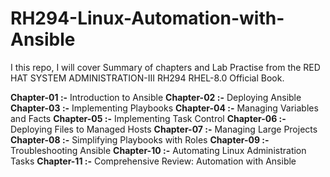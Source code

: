 # RH294-Linux-Automation-with-Ansible
I this repo, I will cover Summary of chapters and Lab Practise from the RED HAT SYSTEM ADMINISTRATION-III RH294 RHEL-8.0 Official Book.

**Chapter-01 :-** Introduction to Ansible
**Chapter-02 :-** Deploying Ansible
**Chapter-03 :-** Implementing Playbooks
**Chapter-04 :-** Managing Variables and Facts
**Chapter-05 :-** Implementing Task Control
**Chapter-06 :-** Deploying Files to Managed Hosts
**Chapter-07 :-** Managing Large Projects
**Chapter-08 :-** Simplifying Playbooks with Roles
**Chapter-09 :-** Troubleshooting Ansible
**Chapter-10 :-** Automating Linux Administration Tasks
**Chapter-11 :-** Comprehensive Review: Automation with Ansible
